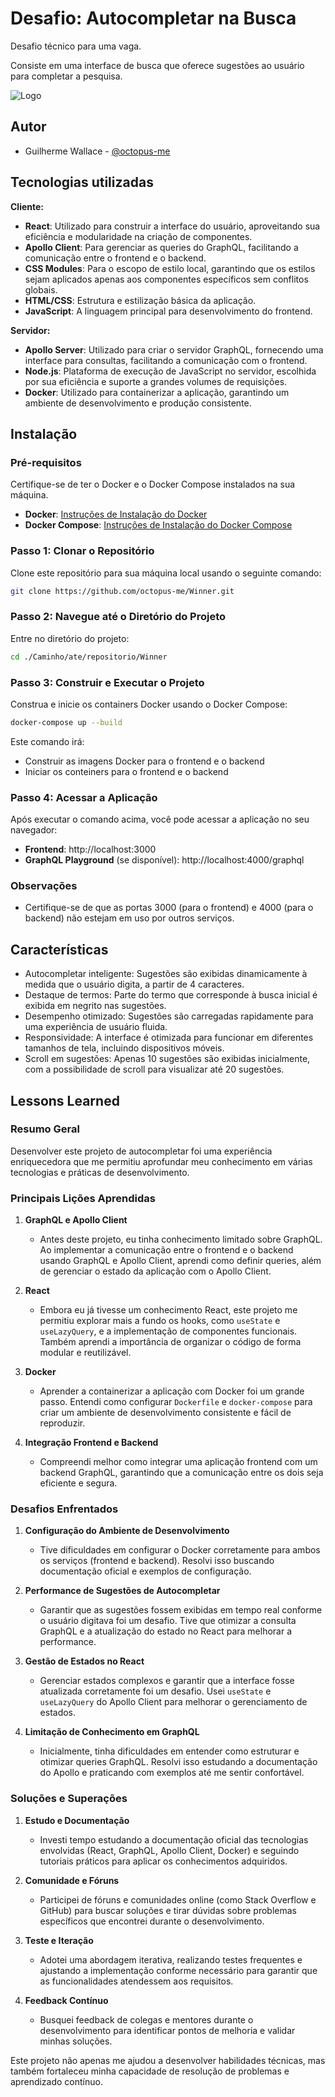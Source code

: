 
# Desafio: Autocompletar na Busca

Desafio técnico para uma vaga.

Consiste em uma interface de busca que oferece sugestões ao usuário para completar a pesquisa.







![Logo](https://dev-to-uploads.s3.amazonaws.com/uploads/articles/th5xamgrr6se0x5ro4g6.png)


## Autor

- Guilherme Wallace - [@octopus-me](https://www.github.com/octokatherine)


## Tecnologias utilizadas

**Cliente:** 
- **React**: Utilizado para construir a interface do usuário, aproveitando sua eficiência e modularidade na criação de componentes.
- **Apollo Client**: Para gerenciar as queries do GraphQL, facilitando a comunicação entre o frontend e o backend.
- **CSS Modules**: Para o escopo de estilo local, garantindo que os estilos sejam aplicados apenas aos componentes específicos sem conflitos globais.
- **HTML/CSS**: Estrutura e estilização básica da aplicação.
- **JavaScript**: A linguagem principal para desenvolvimento do frontend.

**Servidor:** 
- **Apollo Server**: Utilizado para criar o servidor GraphQL, fornecendo uma interface para consultas, facilitando a comunicação com o frontend.
- **Node.js**: Plataforma de execução de JavaScript no servidor, escolhida por sua eficiência e suporte a grandes volumes de requisições.
- **Docker**: Utilizado para containerizar a aplicação, garantindo um ambiente de desenvolvimento e produção consistente.

## Instalação

### Pré-requisitos

Certifique-se de ter o Docker e o Docker Compose instalados na sua máquina.

- **Docker**: [Instruções de Instalação do Docker](https://docs.docker.com/get-docker/)
- **Docker Compose**: [Instruções de Instalação do Docker Compose](https://docs.docker.com/compose/install/)

### Passo 1: Clonar o Repositório

Clone este repositório para sua máquina local usando o seguinte comando:

```sh
git clone https://github.com/octopus-me/Winner.git
```

### Passo 2: Navegue até o Diretório do Projeto

Entre no diretório do projeto:

```sh
cd ./Caminho/ate/repositorio/Winner
```

### Passo 3: Construir e Executar o Projeto

Construa e inicie os containers Docker usando o Docker Compose:

```sh
docker-compose up --build
```

Este comando irá:

- Construir as imagens Docker para o frontend e o backend
- Iniciar os conteiners para o frontend e o backend

### Passo 4: Acessar a Aplicação

Após executar o comando acima, você pode acessar a aplicação no seu navegador:

- **Frontend**: http://localhost:3000
- **GraphQL Playground** (se disponível): http://localhost:4000/graphql


### Observações

- Certifique-se de que as portas 3000 (para o frontend) e 4000 (para o backend) não estejam em uso por outros serviços.
## Características

- Autocompletar inteligente: Sugestões são exibidas dinamicamente à medida que o usuário digita, a partir de 4 caracteres.
- Destaque de termos: Parte do termo que corresponde à busca inicial é exibida em negrito nas sugestões.
- Desempenho otimizado: Sugestões são carregadas rapidamente para uma experiência de usuário fluida.
- Responsividade: A interface é otimizada para funcionar em diferentes tamanhos de tela, incluindo dispositivos móveis.
- Scroll em sugestões: Apenas 10 sugestões são exibidas inicialmente, com a possibilidade de scroll para visualizar até 20 sugestões.

## Lessons Learned

### Resumo Geral

Desenvolver este projeto de autocompletar foi uma experiência enriquecedora que me permitiu aprofundar meu conhecimento em várias tecnologias e práticas de desenvolvimento. 

### Principais Lições Aprendidas

1. **GraphQL e Apollo Client**
   - Antes deste projeto, eu tinha conhecimento limitado sobre GraphQL. Ao implementar a comunicação entre o frontend e o backend usando GraphQL e Apollo Client, aprendi como definir queries, além de gerenciar o estado da aplicação com o Apollo Client.

2. **React**
   - Embora eu já tivesse um conhecimento React, este projeto me permitiu explorar mais a fundo os hooks, como `useState` e `useLazyQuery`, e a implementação de componentes funcionais. Também aprendi a importância de organizar o código de forma modular e reutilizável.

3. **Docker**
   - Aprender a containerizar a aplicação com Docker foi um grande passo. Entendi como configurar `Dockerfile` e `docker-compose` para criar um ambiente de desenvolvimento consistente e fácil de reproduzir.

4. **Integração Frontend e Backend**
   - Compreendi melhor como integrar uma aplicação frontend com um backend GraphQL, garantindo que a comunicação entre os dois seja eficiente e segura.

### Desafios Enfrentados

1. **Configuração do Ambiente de Desenvolvimento**
   - Tive dificuldades em configurar o Docker corretamente para ambos os serviços (frontend e backend). Resolvi isso buscando documentação oficial e exemplos de configuração.

2. **Performance de Sugestões de Autocompletar**
   - Garantir que as sugestões fossem exibidas em tempo real conforme o usuário digitava foi um desafio. Tive que otimizar a consulta GraphQL e a atualização do estado no React para melhorar a performance.

3. **Gestão de Estados no React**
   - Gerenciar estados complexos e garantir que a interface fosse atualizada corretamente foi um desafio. Usei `useState` e `useLazyQuery` do Apollo Client para melhorar o gerenciamento de estados.

4. **Limitação de Conhecimento em GraphQL**
   - Inicialmente, tinha dificuldades em entender como estruturar e otimizar queries GraphQL. Resolvi isso estudando a documentação do Apollo e praticando com exemplos até me sentir confortável.

### Soluções e Superações

1. **Estudo e Documentação**
   - Investi tempo estudando a documentação oficial das tecnologias envolvidas (React, GraphQL, Apollo Client, Docker) e seguindo tutoriais práticos para aplicar os conhecimentos adquiridos.

2. **Comunidade e Fóruns**
   - Participei de fóruns e comunidades online (como Stack Overflow e GitHub) para buscar soluções e tirar dúvidas sobre problemas específicos que encontrei durante o desenvolvimento.

3. **Teste e Iteração**
   - Adotei uma abordagem iterativa, realizando testes frequentes e ajustando a implementação conforme necessário para garantir que as funcionalidades atendessem aos requisitos.

4. **Feedback Contínuo**
   - Busquei feedback de colegas e mentores durante o desenvolvimento para identificar pontos de melhoria e validar minhas soluções.

Este projeto não apenas me ajudou a desenvolver habilidades técnicas, mas também fortaleceu minha capacidade de resolução de problemas e aprendizado contínuo.
